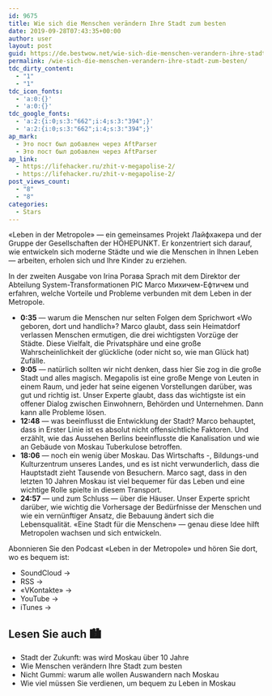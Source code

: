 ```yaml
---
id: 9675
title: Wie sich die Menschen verändern Ihre Stadt zum besten
date: 2019-09-28T07:43:35+00:00
author: user
layout: post
guid: https://de.bestwow.net/wie-sich-die-menschen-verandern-ihre-stadt-zum-besten/
permalink: /wie-sich-die-menschen-verandern-ihre-stadt-zum-besten/
tdc_dirty_content:
  - "1"
  - "1"
tdc_icon_fonts:
  - 'a:0:{}'
  - 'a:0:{}'
tdc_google_fonts:
  - 'a:2:{i:0;s:3:"662";i:4;s:3:"394";}'
  - 'a:2:{i:0;s:3:"662";i:4;s:3:"394";}'
ap_mark:
  - Это пост был добавлен через AftParser
  - Это пост был добавлен через AftParser
ap_link:
  - https://lifehacker.ru/zhit-v-megapolise-2/
  - https://lifehacker.ru/zhit-v-megapolise-2/
post_views_count:
  - "8"
  - "8"
categories:
  - Stars
---
```

«Leben in der Metropole» — ein gemeinsames Projekt Лайфхакера und der Gruppe der Gesellschaften der HÖHEPUNKT. Er konzentriert sich darauf, wie entwickeln sich moderne Städte und wie die Menschen in Ihnen Leben — arbeiten, erholen sich und Ihre Kinder zu erziehen.

In der zweiten Ausgabe von Irina Рогава Sprach mit dem Direktor der Abteilung System-Transformationen PIC Marco Михичем-Ефтичем und erfahren, welche Vorteile und Probleme verbunden mit dem Leben in der Metropole.</p> 

  * **0:35** — warum die Menschen nur selten Folgen dem Sprichwort «Wo geboren, dort und handlich»? Marco glaubt, dass sein Heimatdorf verlassen Menschen ermutigen, die drei wichtigsten Vorzüge der Städte. Diese Vielfalt, die Privatsphäre und eine große Wahrscheinlichkeit der glückliche (oder nicht so, wie man Glück hat) Zufälle.
  * **9:05** — natürlich sollten wir nicht denken, dass hier Sie zog in die große Stadt und alles magisch. Megapolis ist eine große Menge von Leuten in einem Raum, und jeder hat seine eigenen Vorstellungen darüber, was gut und richtig ist. Unser Experte glaubt, dass das wichtigste ist ein offener Dialog zwischen Einwohnern, Behörden und Unternehmen. Dann kann alle Probleme lösen.
  * **12:48** — was beeinflusst die Entwicklung der Stadt? Marco behauptet, dass in Erster Linie ist es absolut nicht offensichtliche Faktoren. Und erzählt, wie das Aussehen Berlins beeinflusste die Kanalisation und wie an Gebäude von Moskau Tuberkulose betroffen.
  * **18:06** — noch ein wenig über Moskau. Das Wirtschafts -, Bildungs-und Kulturzentrum unseres Landes, und es ist nicht verwunderlich, dass die Hauptstadt zieht Tausende von Besuchern. Marco sagt, dass in den letzten 10 Jahren Moskau ist viel bequemer für das Leben und eine wichtige Rolle spielte in diesem Transport.
  * **24:57** — und zum Schluss — über die Häuser. Unser Experte spricht darüber, wie wichtig die Vorhersage der Bedürfnisse der Menschen und wie ein vernünftiger Ansatz, die Bebauung ändert sich die Lebensqualität. «Eine Stadt für die Menschen» — genau diese Idee hilft Metropolen wachsen und sich entwickeln.

Abonnieren Sie den Podcast «Leben in der Metropole» und hören Sie dort, wo es bequem ist:

  * SoundCloud →
  * RSS →
  * «VKontakte» →
  * YouTube →
  * iTunes →

<div>
  <h2 class="read-also__title">
    <span>Lesen Sie auch</span> <span>🏙 </span>
  </h2>
  
  <ul class="read-also__list">
    <li>
      Stadt der Zukunft: was wird Moskau über 10 Jahre
    </li>
    <li>
      Wie Menschen verändern Ihre Stadt zum besten
    </li>
    <li>
      Nicht Gummi: warum alle wollen Auswandern nach Moskau
    </li>
    <li>
      Wie viel müssen Sie verdienen, um bequem zu Leben in Moskau
    </li>
  </ul>
</div>